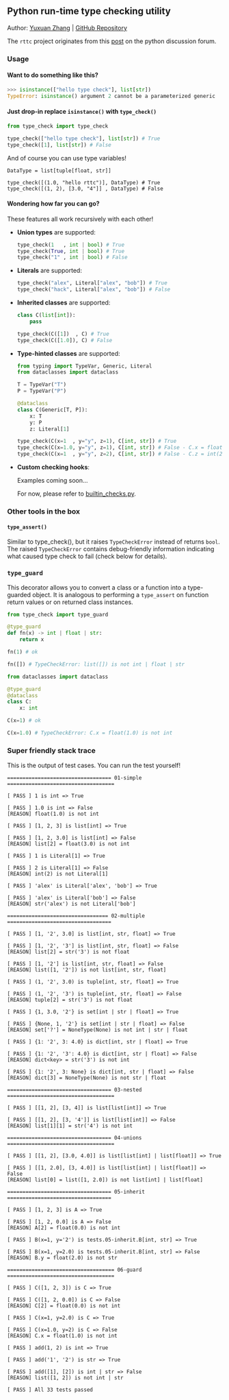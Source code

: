 ## Python run-time type checking utility

Author: [Yuxuan Zhang](mailto:python@z-yx.cc) | [GitHub Repository](https://github.com/zhangyx1998/rttc)

The `rttc` project originates from this [post](https://discuss.python.org/t/runtime-type-checking-using-parameterized-types/70173) on the python discussion forum.

### Usage

#### Want to do something like this?

```python
>>> isinstance(["hello type check"], list[str])
TypeError: isinstance() argument 2 cannot be a parameterized generic
```

#### Just drop-in replace `isinstance()` with `type_check()`

```python
from type_check import type_check

type_check(["hello type check"], list[str]) # True
type_check([1], list[str]) # False
```

And of course you can use type variables!

```
DataType = list[tuple[float, str]]

type_check([(1.0, "hello rttc")], DataType) # True
type_check([(1, 2), [3.0, "4"]] , DataType) # False
```

#### Wondering how far you can go?

These features all work recursively with each other!

- **Union types** are supported:

    ```python
    type_check(1   , int | bool) # True
    type_check(True, int | bool) # True
    type_check("1" , int | bool) # False
    ```

- **Literals** are supported:

    ```python
    type_check("alex", Literal["alex", "bob"]) # True
    type_check("hack", Literal["alex", "bob"]) # False
    ```

- **Inherited classes** are supported:

    ```python
    class C(list[int]):
        pass

    type_check(C([1])  , C) # True
    type_check(C([1.0]), C) # False
    ```

- **Type-hinted classes** are supported:

    ```python
    from typing import TypeVar, Generic, Literal
    from dataclasses import dataclass

    T = TypeVar("T")
    P = TypeVar("P")

    @dataclass
    class C(Generic[T, P]):
        x: T
        y: P
        z: Literal[1]

    type_check(C(x=1  , y="y", z=1), C[int, str]) # True
    type_check(C(x=1.0, y="y", z=1), C[int, str]) # False - C.x = float(1.0) is not int
    type_check(C(x=1  , y="y", z=2), C[int, str]) # False - C.z = int(2) is not Literal[1]
    ```


- **Custom checking hooks**:

    Examples coming soon...

    For now, please refer to [builtin_checks.py](type_check/builtin_checks.py).

### Other tools in the box

#### `type_assert()`

Similar to type_check(), but it raises `TypeCheckError` instead of returns `bool`.
The raised `TypeCheckError` contains debug-friendly information indicating what caused type check to fail (check below for details).

### `type_guard`

This decorator allows you to convert a class or a function into a type-guarded object.
It is analogous to performing a `type_assert` on function return values or on returned class instances.

```python
from type_check import type_guard

@type_guard
def fn(x) -> int | float | str:
    return x

fn(1) # ok

fn([]) # TypeCheckError: list([]) is not int | float | str

from dataclasses import dataclass

@type_guard
@dataclass
class C:
    x: int

C(x=1) # ok

C(x=1.0) # TypeCheckError: C.x = float(1.0) is not int
```

### Super friendly stack trace

This is the output of test cases. You can run the test yourself!

```
================================== 01-simple ===================================
       
[ PASS ] 1 is int => True
       
[ PASS ] 1.0 is int => False
[REASON] float(1.0) is not int
       
[ PASS ] [1, 2, 3] is list[int] => True
       
[ PASS ] [1, 2, 3.0] is list[int] => False
[REASON] list[2] = float(3.0) is not int
       
[ PASS ] 1 is Literal[1] => True
       
[ PASS ] 2 is Literal[1] => False
[REASON] int(2) is not Literal[1]
       
[ PASS ] 'alex' is Literal['alex', 'bob'] => True
       
[ PASS ] 'alex' is Literal['bob'] => False
[REASON] str('alex') is not Literal['bob']
       
================================= 02-multiple ==================================
       
[ PASS ] [1, '2', 3.0] is list[int, str, float] => True
       
[ PASS ] [1, '2', '3'] is list[int, str, float] => False
[REASON] list[2] = str('3') is not float
       
[ PASS ] [1, '2'] is list[int, str, float] => False
[REASON] list([1, '2']) is not list[int, str, float]
       
[ PASS ] (1, '2', 3.0) is tuple[int, str, float] => True
       
[ PASS ] (1, '2', '3') is tuple[int, str, float] => False
[REASON] tuple[2] = str('3') is not float
       
[ PASS ] {1, 3.0, '2'} is set[int | str | float] => True
       
[ PASS ] {None, 1, '2'} is set[int | str | float] => False
[REASON] set['?'] = NoneType(None) is not int | str | float
       
[ PASS ] {1: '2', 3: 4.0} is dict[int, str | float] => True
       
[ PASS ] {1: '2', '3': 4.0} is dict[int, str | float] => False
[REASON] dict<key> = str('3') is not int
       
[ PASS ] {1: '2', 3: None} is dict[int, str | float] => False
[REASON] dict[3] = NoneType(None) is not str | float
       
================================== 03-nested ===================================
       
[ PASS ] [[1, 2], [3, 4]] is list[list[int]] => True
       
[ PASS ] [[1, 2], [3, '4']] is list[list[int]] => False
[REASON] list[1][1] = str('4') is not int
       
================================== 04-unions ===================================
       
[ PASS ] [[1, 2], [3.0, 4.0]] is list[list[int] | list[float]] => True
       
[ PASS ] [[1, 2.0], [3, 4.0]] is list[list[int] | list[float]] => False
[REASON] list[0] = list([1, 2.0]) is not list[int] | list[float]
       
================================== 05-inherit ==================================
       
[ PASS ] [1, 2, 3] is A => True
       
[ PASS ] [1, 2, 0.0] is A => False
[REASON] A[2] = float(0.0) is not int
       
[ PASS ] B(x=1, y='2') is tests.05-inherit.B[int, str] => True
       
[ PASS ] B(x=1, y=2.0) is tests.05-inherit.B[int, str] => False
[REASON] B.y = float(2.0) is not str
       
=================================== 06-guard ===================================
       
[ PASS ] C([1, 2, 3]) is C => True
       
[ PASS ] C([1, 2, 0.0]) is C => False
[REASON] C[2] = float(0.0) is not int
       
[ PASS ] C(x=1, y=2.0) is C => True
       
[ PASS ] C(x=1.0, y=2) is C => False
[REASON] C.x = float(1.0) is not int
       
[ PASS ] add(1, 2) is int => True
       
[ PASS ] add('1', '2') is str => True
       
[ PASS ] add([1], [2]) is int | str => False
[REASON] list([1, 2]) is not int | str
       
[ PASS ] All 33 tests passed
```
